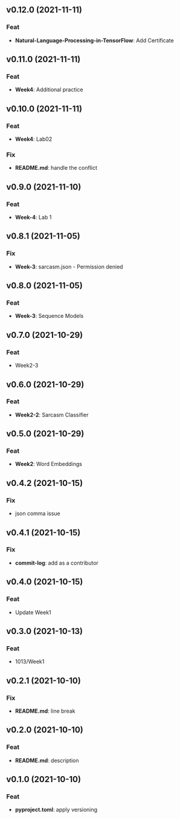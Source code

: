 ## v0.12.0 (2021-11-11)

### Feat

- **Natural-Language-Processing-in-TensorFlow**: Add Certificate

## v0.11.0 (2021-11-11)

### Feat

- **Week4**: Additional practice

## v0.10.0 (2021-11-11)

### Feat

- **Week4**: Lab02

### Fix

- **README.md**: handle the conflict

## v0.9.0 (2021-11-10)

### Feat

- **Week-4**: Lab 1

## v0.8.1 (2021-11-05)

### Fix

- **Week-3**: sarcasm.json - Permission denied

## v0.8.0 (2021-11-05)

### Feat

- **Week-3**: Sequence Models

## v0.7.0 (2021-10-29)

### Feat

- Week2-3

## v0.6.0 (2021-10-29)

### Feat

- **Week2-2**: Sarcasm Classifier

## v0.5.0 (2021-10-29)

### Feat

- **Week2**: Word Embeddings

## v0.4.2 (2021-10-15)

### Fix

- json comma issue

## v0.4.1 (2021-10-15)

### Fix

- **commit-log**: add as a contributor

## v0.4.0 (2021-10-15)

### Feat

- Update Week1

## v0.3.0 (2021-10-13)

### Feat

- 1013/Week1

## v0.2.1 (2021-10-10)

### Fix

- **README.md**: line break

## v0.2.0 (2021-10-10)

### Feat

- **README.md**: description

## v0.1.0 (2021-10-10)

### Feat

- **pyproject.toml**: apply versioning
